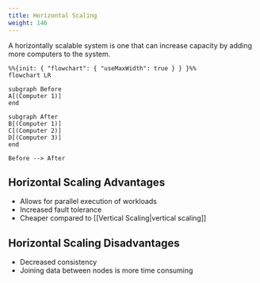 ```yaml
---
title: Horizontal Scaling
weight: 146
---
```



A horizontally scalable system is one that can increase capacity by adding more computers to the system.

```mermaid
%%{init: { "flowchart": { "useMaxWidth": true } } }%%
flowchart LR

subgraph Before
A[(Computer 1)]
end

subgraph After
B[(Computer 1)]
C[(Computer 2)]
D[(Computer 3)]
end

Before --> After
```

## Horizontal Scaling Advantages

- Allows for parallel execution of workloads
- Increased fault tolerance
- Cheaper compared to [[Vertical Scaling|vertical scaling]]

## Horizontal Scaling Disadvantages

- Decreased consistency
- Joining data between nodes is more time consuming

